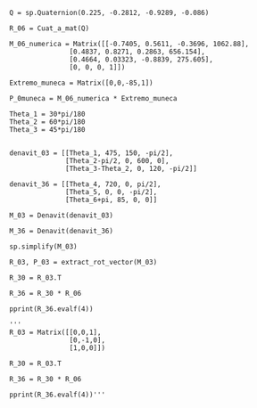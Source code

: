     Q = sp.Quaternion(0.225, -0.2812, -0.9289, -0.086)

    R_06 = Cuat_a_mat(Q)
    
    M_06_numerica = Matrix([[-0.7405, 0.5611, -0.3696, 1062.88],
                   [0.4837, 0.8271, 0.2863, 656.154],
                   [0.4664, 0.03323, -0.8839, 275.605],
                   [0, 0, 0, 1]])
    
    Extremo_muneca = Matrix([0,0,-85,1])

    P_0muneca = M_06_numerica * Extremo_muneca

    Theta_1 = 30*pi/180
    Theta_2 = 60*pi/180
    Theta_3 = 45*pi/180

    
    denavit_03 = [[Theta_1, 475, 150, -pi/2],
                  [Theta_2-pi/2, 0, 600, 0],
                  [Theta_3-Theta_2, 0, 120, -pi/2]]
    
    denavit_36 = [[Theta_4, 720, 0, pi/2],
                  [Theta_5, 0, 0, -pi/2],
                  [Theta_6+pi, 85, 0, 0]]

    M_03 = Denavit(denavit_03)

    M_36 = Denavit(denavit_36)

    sp.simplify(M_03)
    
    R_03, P_03 = extract_rot_vector(M_03)

    R_30 = R_03.T

    R_36 = R_30 * R_06

    pprint(R_36.evalf(4))

    '''
    R_03 = Matrix([[0,0,1],
                   [0,-1,0],
                   [1,0,0]])
    
    R_30 = R_03.T

    R_36 = R_30 * R_06

    pprint(R_36.evalf(4))'''